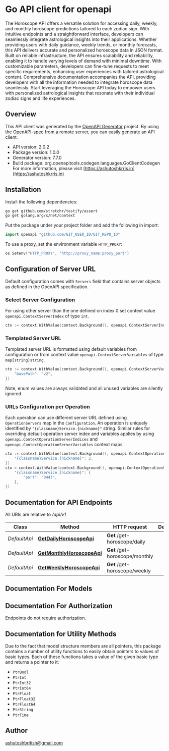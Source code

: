 # Go API client for openapi

The Horoscope API offers a versatile solution for accessing daily, weekly, and monthly horoscope predictions tailored to each zodiac sign. With intuitive endpoints and a straightforward interface, developers can seamlessly integrate astrological insights into their applications. Whether providing users with daily guidance, weekly trends, or monthly forecasts, this API delivers accurate and personalized horoscope data in JSON format. Built on reliable infrastructure, the API ensures scalability and reliability, enabling it to handle varying levels of demand with minimal downtime. With customizable parameters, developers can fine-tune requests to meet specific requirements, enhancing user experiences with tailored astrological content. Comprehensive documentation accompanies the API, providing developers with all the information needed to integrate horoscope data seamlessly. Start leveraging the Horoscope API today to empower users with personalized astrological insights that resonate with their individual zodiac signs and life experiences.

## Overview
This API client was generated by the [OpenAPI Generator](https://openapi-generator.tech) project.  By using the [OpenAPI-spec](https://www.openapis.org/) from a remote server, you can easily generate an API client.

- API version: 2.0.2
- Package version: 1.0.0
- Generator version: 7.7.0
- Build package: org.openapitools.codegen.languages.GoClientCodegen
For more information, please visit [https://ashutoshkrris.in](https://ashutoshkrris.in)

## Installation

Install the following dependencies:

```sh
go get github.com/stretchr/testify/assert
go get golang.org/x/net/context
```

Put the package under your project folder and add the following in import:

```go
import openapi "github.com/GIT_USER_ID/GIT_REPO_ID"
```

To use a proxy, set the environment variable `HTTP_PROXY`:

```go
os.Setenv("HTTP_PROXY", "http://proxy_name:proxy_port")
```

## Configuration of Server URL

Default configuration comes with `Servers` field that contains server objects as defined in the OpenAPI specification.

### Select Server Configuration

For using other server than the one defined on index 0 set context value `openapi.ContextServerIndex` of type `int`.

```go
ctx := context.WithValue(context.Background(), openapi.ContextServerIndex, 1)
```

### Templated Server URL

Templated server URL is formatted using default variables from configuration or from context value `openapi.ContextServerVariables` of type `map[string]string`.

```go
ctx := context.WithValue(context.Background(), openapi.ContextServerVariables, map[string]string{
	"basePath": "v2",
})
```

Note, enum values are always validated and all unused variables are silently ignored.

### URLs Configuration per Operation

Each operation can use different server URL defined using `OperationServers` map in the `Configuration`.
An operation is uniquely identified by `"{classname}Service.{nickname}"` string.
Similar rules for overriding default operation server index and variables applies by using `openapi.ContextOperationServerIndices` and `openapi.ContextOperationServerVariables` context maps.

```go
ctx := context.WithValue(context.Background(), openapi.ContextOperationServerIndices, map[string]int{
	"{classname}Service.{nickname}": 2,
})
ctx = context.WithValue(context.Background(), openapi.ContextOperationServerVariables, map[string]map[string]string{
	"{classname}Service.{nickname}": {
		"port": "8443",
	},
})
```

## Documentation for API Endpoints

All URIs are relative to */api/v1*

Class | Method | HTTP request | Description
------------ | ------------- | ------------- | -------------
*DefaultApi* | [**GetDailyHoroscopeApi**](docs/DefaultApi.md#getdailyhoroscopeapi) | **Get** /get-horoscope/daily | 
*DefaultApi* | [**GetMonthlyHoroscopeApi**](docs/DefaultApi.md#getmonthlyhoroscopeapi) | **Get** /get-horoscope/monthly | 
*DefaultApi* | [**GetWeeklyHoroscopeApi**](docs/DefaultApi.md#getweeklyhoroscopeapi) | **Get** /get-horoscope/weekly | 


## Documentation For Models



## Documentation For Authorization

Endpoints do not require authorization.


## Documentation for Utility Methods

Due to the fact that model structure members are all pointers, this package contains
a number of utility functions to easily obtain pointers to values of basic types.
Each of these functions takes a value of the given basic type and returns a pointer to it:

* `PtrBool`
* `PtrInt`
* `PtrInt32`
* `PtrInt64`
* `PtrFloat`
* `PtrFloat32`
* `PtrFloat64`
* `PtrString`
* `PtrTime`

## Author

ashutoshbritish@gmail.com

